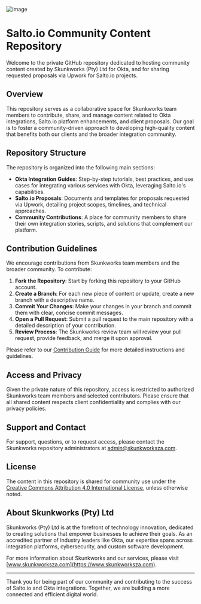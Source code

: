 ![image](https://github.com/skunkworksza/Salto.io/assets/126121348/f7c47ea3-e46c-4d17-b89b-f032d8e1748d)
# Salto.io Community Content Repository

Welcome to the private GitHub repository dedicated to hosting community content created by Skunkworks (Pty) Ltd for Okta, and for sharing requested proposals via Upwork for Salto.io projects.

## Overview

This repository serves as a collaborative space for Skunkworks team members to contribute, share, and manage content related to Okta integrations, Salto.io platform enhancements, and client proposals. Our goal is to foster a community-driven approach to developing high-quality content that benefits both our clients and the broader integration community.

## Repository Structure

The repository is organized into the following main sections:

- **Okta Integration Guides**: Step-by-step tutorials, best practices, and use cases for integrating various services with Okta, leveraging Salto.io's capabilities.
- **Salto.io Proposals**: Documents and templates for proposals requested via Upwork, detailing project scopes, timelines, and technical approaches.
- **Community Contributions**: A place for community members to share their own integration stories, scripts, and solutions that complement our platform.

## Contribution Guidelines

We encourage contributions from Skunkworks team members and the broader community. To contribute:

1. **Fork the Repository**: Start by forking this repository to your GitHub account.
2. **Create a Branch**: For each new piece of content or update, create a new branch with a descriptive name.
3. **Commit Your Changes**: Make your changes in your branch and commit them with clear, concise commit messages.
4. **Open a Pull Request**: Submit a pull request to the main repository with a detailed description of your contribution.
5. **Review Process**: The Skunkworks review team will review your pull request, provide feedback, and merge it upon approval.

Please refer to our [Contribution Guide](CONTRIBUTING.md) for more detailed instructions and guidelines.

## Access and Privacy

Given the private nature of this repository, access is restricted to authorized Skunkworks team members and selected contributors. Please ensure that all shared content respects client confidentiality and complies with our privacy policies.

## Support and Contact

For support, questions, or to request access, please contact the Skunkworks repository administrators at [admin@skunkworksza.com](mailto:admin@skunkworksza.com).

## License

The content in this repository is shared for community use under the [Creative Commons Attribution 4.0 International License](LICENSE.md), unless otherwise noted.

## About Skunkworks (Pty) Ltd

Skunkworks (Pty) Ltd is at the forefront of technology innovation, dedicated to creating solutions that empower businesses to achieve their goals. As an accredited partner of industry leaders like Okta, our expertise spans across integration platforms, cybersecurity, and custom software development.

For more information about Skunkworks and our services, please visit [www.skunkworksza.com](https://www.skunkworksza.com).

---

Thank you for being part of our community and contributing to the success of Salto.io and Okta integrations. Together, we are building a more connected and efficient digital world.
